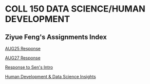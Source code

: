 # COLL 150 DATA SCIENCE/HUMAN DEVELOPMENT

## Ziyue Feng's Assignments Index

[AUG25 Response](BLUMENSTOCK.md)

[AUG27 Response](HANSTEDTALK.md)

[Response to Sen's Intro](SEN.md)

[Human Development & Data Science Insights](INSIGHTS.md)

